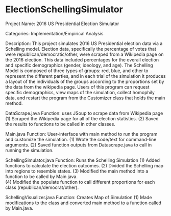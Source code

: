# ElectionSchellingSimulator

Project Name: 2016 US Presidential Election Simulator

Categories: Implementation/Empirical Analysis

Description: This project simulates 2016 US Presidential election data via a Schelling model.
Election data, specifically the percentage of votes that were republican/democratic/other, were scraped
from a Wikipedia page on the 2016 election. This data included percentages for the overall election and
specific demographics (gender, ideology, and age). The Schelling Model is composed of three types of groups:
red, blue, and other to represent the different parties, and in each trial of the simulation it produces a layout
of the individuals of the groups according to the proportions set by the data from the wikipedia page. Users of this 
program can request specific demographics, view maps of the simulation, collect homophily data, and restart the program 
from the Customizer class that holds the main method. 

DataScrape.java
	Function: uses JSoup to scrape data from Wikipedia page
	(1) Scraped the Wikipedia page for all of the election statistics.
	(2) Saved the results to functions to be called in other classes.

Main.java 
	Function: User-interface with main method to run the program and customize the simulation.
	(1) Wrote the code/text for command-line arguments.
	(2) Saved function outputs from Datascrape.java to call in running the simulation.

SchellingSimulator.java
	Function: Runs the Schelling Simulation
	(1) Added functions to calculate the election outcomes.
	(2) Divided the Schelling map into regions to resemble states.
	(3) Modified the main method into a function to be called by Main.java.  
	(4) Modified the populate function to call different proportions for each class (republican/democrat/other). 
	
SchellingVisualizer.java
	Function: Creates Map of Simulation
	(1) Made modifications to the class and converted main method to a function called by Main.java. 

